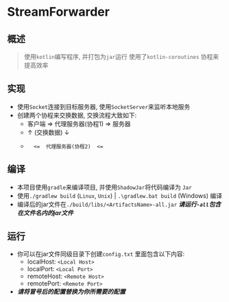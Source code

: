# StreamForwarder

## 概述

> 使用`kotlin`编写程序, 并打包为`jar`运行
> 使用了`kotlin-coroutines` 协程来提高效率

## 实现

* 使用`Socket`连接到目标服务器, 使用`SocketServer`来监听本地服务
* 创建两个协程来交换数据, 交换流程大致如下:
    * 客户端 =>  代理服务器(协程1)  => 服务器
    * ↑           (交换数据)          ↓
    *       <=  代理服务器(协程2)  <=

## 编译

* 本项目使用`gradle`来编译项目, 并使用`ShadowJar`将代码编译为 `Jar`
* 使用`./gradlew build` (`Linux`, `Unix`) | `.\gradlew.bat build` (Windows) 编译
* 编译后的jar文件在`./build/libs/<ArtifactsName>-all.jar` ***请运行`-all`包含在文件名内的jar文件***

## 运行

* 你可以在jar文件同级目录下创建`config.txt` 里面包含以下内容:
    * localHost: `<Local Host>`
    * localPort: `<Local Port>`
    * remoteHost: `<Remote Host>`
    * remotePort: `<Remote Port>`
* ***请将冒号后的配置替换为你所需要的配置***
